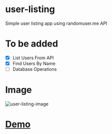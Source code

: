 # user-listing
Simple user listing app using randomuser.me API 

# To be added
- [x] List Users From API
- [x] Find Users By Name
- [ ] Database Operations

# Image
![user-listing-image](https://user-images.githubusercontent.com/44683436/58427340-fc29c380-80a7-11e9-878b-c8ae20cbe8d6.png)

# [Demo](https://burakyzn.github.io/demo/userlisting/index.html)
